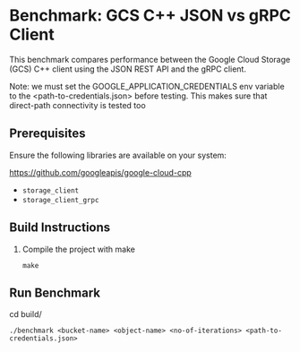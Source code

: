 # Benchmark: GCS C++ JSON vs gRPC Client

This benchmark compares performance between the Google Cloud Storage (GCS) C++ client using the JSON REST API and the gRPC client.

Note: we must set the GOOGLE_APPLICATION_CREDENTIALS env variable to the <path-to-credentials.json> before testing. This makes sure that direct-path connectivity is tested too


## Prerequisites

Ensure the following libraries are available on your system:

https://github.com/googleapis/google-cloud-cpp 

- `storage_client`
- `storage_client_grpc`

## Build Instructions

1. Compile the project with make
   ```
   make
   ```
## Run Benchmark
cd build/

```
./benchmark <bucket-name> <object-name> <no-of-iterations> <path-to-credentials.json>
```



